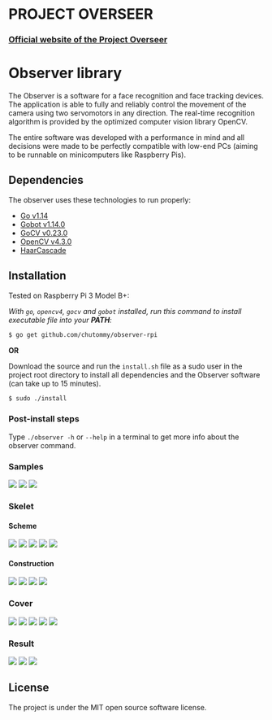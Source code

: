 # PROJECT OVERSEER

### **[Official website of the Project Overseer](https://chutommy.com/projects/overseer/)**

# Observer library
The Observer is a software for a face recognition and face tracking devices. The
application is able to fully and reliably control the movement of the camera
using two servomotors in any direction. The real-time recognition algorithm is
provided by the optimized computer vision library OpenCV.

The entire software was developed with a performance in mind and all decisions
were made to be perfectly compatible with low-end PCs (aiming to be runnable on
minicomputers like Raspberry Pis).

## Dependencies

The observer uses these technologies to run properly:

* [Go v1.14](https://golang.org/dl/)
* [Gobot v1.14.0](https://gobot.io/)
* [GoCV v0.23.0 ](https://gocv.io/)
* [OpenCV v4.3.0](https://opencv.org/)
* [HaarCascade](https://github.com/opencv/opencv/)

## Installation

Tested on Raspberry Pi 3 Model B+:

*With `go`, `opencv4`, `gocv` and `gobot` installed, run this command to install
executable file into your **PATH**:*

```bash
$ go get github.com/chutommy/observer-rpi
```

**OR**

Download the source and run the `install.sh` file as a sudo user in the project
root directory to install all dependencies and the Observer software (can take
up to 15 minutes).

```bash
$ sudo ./install
```

### Post-install steps

Type `./observer -h` or `--help` in a terminal to get more info about the
observer command.

### Samples

![](https://raw.githubusercontent.com/chutommy/observer/master/docs/compressed/project/gifs/1.gif)
![](https://raw.githubusercontent.com/chutommy/observer/master/docs/compressed/project/gifs/2.gif)
![](https://raw.githubusercontent.com/chutommy/observer/master/docs/compressed/project/gifs/3.gif)

### Skelet

#### Scheme

![](https://raw.githubusercontent.com/chutommy/observer/master/docs/compressed/skelet/schema/00.jpg)
![](https://raw.githubusercontent.com/chutommy/observer/master/docs/compressed/skelet/schema/02.jpg)
![](https://raw.githubusercontent.com/chutommy/observer/master/docs/compressed/skelet/schema/03.jpg)
![](https://raw.githubusercontent.com/chutommy/observer/master/docs/compressed/skelet/schema/07.jpg)
![](https://raw.githubusercontent.com/chutommy/observer/master/docs/compressed/skelet/schema/09.jpg)

#### Construction

![](https://raw.githubusercontent.com/chutommy/observer/master/docs/compressed/skelet/construction/01.jpg)
![](https://raw.githubusercontent.com/chutommy/observer/master/docs/compressed/skelet/construction/09.jpg)
![](https://raw.githubusercontent.com/chutommy/observer/master/docs/compressed/skelet/construction/11.jpg)
![](https://raw.githubusercontent.com/chutommy/observer/master/docs/compressed/skelet/construction/13.jpg)

### Cover

![](https://raw.githubusercontent.com/chutommy/observer/master/docs/compressed/cover/construction/01.jpg)
![](https://raw.githubusercontent.com/chutommy/observer/master/docs/compressed/cover/construction/04.jpg)
![](https://raw.githubusercontent.com/chutommy/observer/master/docs/compressed/cover/construction/09.jpg)
![](https://raw.githubusercontent.com/chutommy/observer/master/docs/compressed/cover/construction/11.jpg)
![](https://raw.githubusercontent.com/chutommy/observer/master/docs/compressed/cover/construction/12.jpg)

### Result

![](https://raw.githubusercontent.com/chutommy/observer/master/docs/compressed/result/images/00.jpg)
![](https://raw.githubusercontent.com/chutommy/observer/master/docs/compressed/result/images/01.jpg)
![](https://raw.githubusercontent.com/chutommy/observer/master/docs/compressed/result/images/02.jpg)

## License

The project is under the MIT open source software license.
